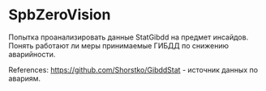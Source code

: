 # SpbZeroVision
Попытка проанализировать данные StatGibdd на предмет инсайдов. Понять работают ли меры принимаемые ГИБДД по снижению аварийности.

References:
https://github.com/Shorstko/GibddStat - источник данных по авариям.
